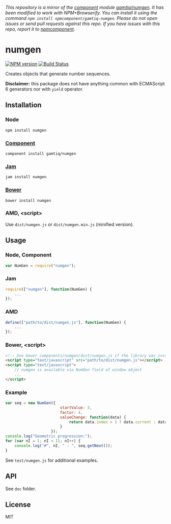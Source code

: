 *This repository is a mirror of the [component](http://component.io) module [gamtiq/numgen](http://github.com/gamtiq/numgen). It has been modified to work with NPM+Browserify. You can install it using the command `npm install npmcomponent/gamtiq-numgen`. Please do not open issues or send pull requests against this repo. If you have issues with this repo, report it to [npmcomponent](https://github.com/airportyh/npmcomponent).*
# numgen

[![NPM version](https://badge.fury.io/js/numgen.png)](http://badge.fury.io/js/numgen)
[![Build Status](https://travis-ci.org/gamtiq/numgen.png)](https://travis-ci.org/gamtiq/numgen)

Creates objects that generate number sequences.

**Disclaimer:** this package does not have anything common with ECMAScript 6 generators nor with `yield` operator.

## Installation

### Node

    npm install numgen

### [Component](http://component.io)

    component install gamtiq/numgen

### [Jam](http://jamjs.org)

    jam install numgen

### [Bower](http://bower.io)

    bower install numgen

### AMD, &lt;script&gt;

Use `dist/numgen.js` or `dist/numgen.min.js` (minified version).

## Usage

### Node, Component

```js
var NumGen = require("numgen");
```

### Jam

```js
require(["numgen"], function(NumGen) {
    ...
});
```

### AMD

```js
define(["path/to/dist/numgen.js"], function(NumGen) {
    ...
});
```

### Bower, &lt;script&gt;

```html
<!-- Use bower_components/numgen/dist/numgen.js if the library was installed by Bower -->
<script type="text/javascript" src="path/to/dist/numgen.js"></script>
<script type="text/javascript">
    // numgen is available via NumGen field of window object
    ...
</script>
```

### Example

```js
var seq = new NumGen({
                        startValue: 3,
                        factor: 4,
                        valueChange: function(data) {
                            return data.index > 1 ? data.current : data.value;
                        }
                    });
console.log("Geometric progression:");
for (var nI = 1; nI < 11; nI++) {
    console.log("#", nI, " - ", seq.getNext());
}
```

See `test/numgen.js` for additional examples.

## API

See `doc` folder.

## License

MIT
